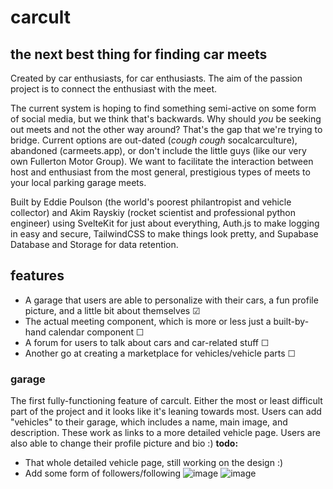# carcult
## the next best thing for finding car meets
Created by car enthusiasts, for car enthusiasts. The aim of the passion project is to connect the enthusiast with the meet. 

The current system is hoping to find something semi-active on some form of social media, but we think that's backwards. 
Why should *you* be seeking out meets and not the other way around? That's the gap that we're trying to bridge. 
Current options are out-dated (*cough* *cough* socalcarculture), abandoned (carmeets.app), or don't include the little guys (like our very own Fullerton Motor Group).
We want to facilitate the interaction between host and enthusiast from the most general, prestigious types of meets to your local parking garage meets.

Built by Eddie Poulson (the world's poorest philantropist and vehicle collector) and Akim Rayskiy (rocket scientist and professional python engineer) using 
SvelteKit for just about everything, Auth.js to make logging in easy and secure, TailwindCSS to make things look pretty, and Supabase Database and Storage for 
data retention.

## features 
- A garage that users are able to personalize with their cars, a fun profile picture, and a little bit about themselves ☑
- The actual meeting component, which is more or less just a built-by-hand calendar component ☐
- A forum for users to talk about cars and car-related stuff ☐
- Another go at creating a marketplace for vehicles/vehicle parts ☐

### garage
The first fully-functioning feature of carcult. Either the most or least difficult part of the project and it looks like it's leaning towards most.
Users can add "vehicles" to their garage, which includes a name, main image, and description. These work as links to a more detailed vehicle page.
Users are also able to change their profile picture and bio :)
**todo:**
- That whole detailed vehicle page, still working on the design :)
- Add some form of followers/following
![image](https://github.com/UnitedPuggs/carcult/assets/48199805/2f6aff6c-22b6-43fb-b292-06d691330ccf)
![image](https://github.com/UnitedPuggs/carcult/assets/48199805/8f5daff2-9e1d-41d8-9b18-c386da044e90)

